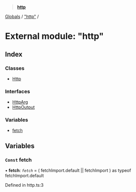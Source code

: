 > **[http](../README.md)**

[Globals](../globals.md) / ["http"](_http_.md) /

# External module: "http"

## Index

### Classes

* [Http](../classes/_http_.http.md)

### Interfaces

* [HttpArg](../interfaces/_http_.httparg.md)
* [HttpOutput](../interfaces/_http_.httpoutput.md)

### Variables

* [fetch](_http_.md#const-fetch)

## Variables

### `Const` fetch

• **fetch**: *`fetch`* =  (
  fetchImport.default || fetchImport
) as typeof fetchImport.default

Defined in http.ts:3